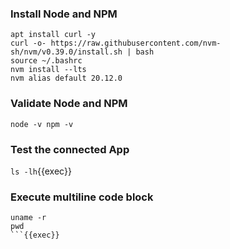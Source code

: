 
### Install Node and NPM
```
apt install curl -y
curl -o- https://raw.githubusercontent.com/nvm-sh/nvm/v0.39.0/install.sh | bash
source ~/.bashrc
nvm install --lts
nvm alias default 20.12.0
```

### Validate Node and NPM
`node -v npm -v`

### Test the connected App
`ls -lh`{{exec}}

### Execute multiline code block

```
uname -r
pwd
```{{exec}}